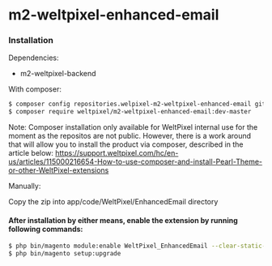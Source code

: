 # m2-weltpixel-enhanced-email

### Installation

Dependencies:
 - m2-weltpixel-backend

With composer:

```sh
$ composer config repositories.welpixel-m2-weltpixel-enhanced-email git git@github.com:rusdragos/m2-weltpixel-enhanced-email.git
$ composer require weltpixel/m2-weltpixel-enhanced-email:dev-master
```
Note: Composer installation only available for WeltPixel internal use for the moment as the repositos are not public. However, there is a work around that will allow you to install the product via composer, described in the article below: https://support.weltpixel.com/hc/en-us/articles/115000216654-How-to-use-composer-and-install-Pearl-Theme-or-other-WeltPixel-extensions


Manually:

Copy the zip into app/code/WeltPixel/EnhancedEmail directory


#### After installation by either means, enable the extension by running following commands:

```sh
$ php bin/magento module:enable WeltPixel_EnhancedEmail --clear-static-content
$ php bin/magento setup:upgrade
```


